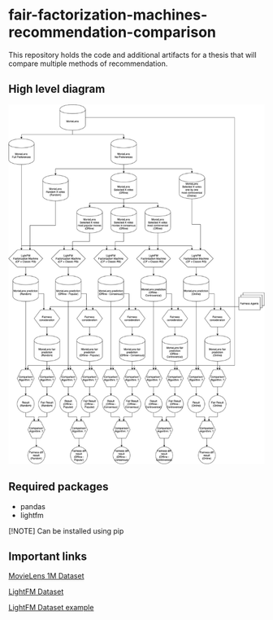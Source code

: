 # fair-factorization-machines-recommendation-comparison

This repository holds the code and additional artifacts for a thesis that will compare multiple methods of recommendation.

## High level diagram

![High level view](images/Architecture.jpg)

## Required packages

- pandas
- lightfm

[!NOTE]
Can be installed using pip

## Important links

[MovieLens 1M Dataset](https://grouplens.org/datasets/movielens/1m/)

[LightFM Dataset](https://making.lyst.com/lightfm/docs/lightfm.data.html)

[LightFM Dataset example](https://making.lyst.com/lightfm/docs/examples/dataset.html)
